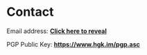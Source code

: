 # Contact
Email address: <a href="https://mailhide.io/e/2EXwSR4L" target="_blank" rel="noopener noreferrer">**Click here to reveal**</a>

PGP Public Key: **https://www.hgk.im/pgp.asc**
